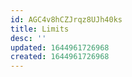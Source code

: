 ```yaml
---
id: AGC4v8hCZJrqz8UJh40ks
title: Limits
desc: ''
updated: 1644961726968
created: 1644961726968
---
```


